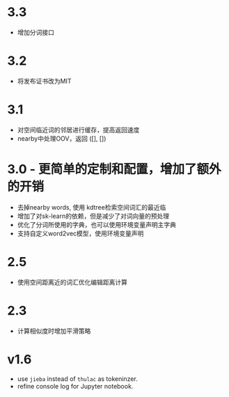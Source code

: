 # 3.3
* 增加分词接口

# 3.2
* 将发布证书改为MIT

# 3.1
* 对空间临近词的邻居进行缓存，提高返回速度
* nearby中处理OOV，返回 ([], [])

# 3.0 - 更简单的定制和配置，增加了额外的开销
* 去掉nearby words, 使用 kdtree检索空间词汇的最近临
* 增加了对sk-learn的依赖，但是减少了对词向量的预处理
* 优化了分词所使用的字典，也可以使用环境变量声明主字典
* 支持自定义word2vec模型，使用环境变量声明

# 2.5
* 使用空间距离近的词汇优化编辑距离计算

# 2.3
* 计算相似度时增加平滑策略

# v1.6
* use ```jieba``` instead of ```thulac``` as tokeninzer.
* refine console log for Jupyter notebook.